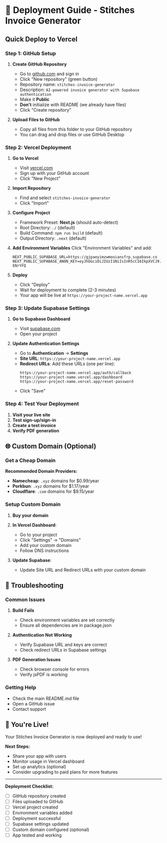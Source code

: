 # 🚀 Deployment Guide - Stitches Invoice Generator

## Quick Deploy to Vercel

### Step 1: GitHub Setup

1. **Create GitHub Repository**
   - Go to [github.com](https://github.com) and sign in
   - Click "New repository" (green button)
   - Repository name: `stitches-invoice-generator`
   - Description: `AI-powered invoice generator with Supabase authentication`
   - Make it **Public**
   - **Don't** initialize with README (we already have files)
   - Click "Create repository"

2. **Upload Files to GitHub**
   - Copy all files from this folder to your GitHub repository
   - You can drag and drop files or use GitHub Desktop

### Step 2: Vercel Deployment

1. **Go to Vercel**
   - Visit [vercel.com](https://vercel.com)
   - Sign up with your GitHub account
   - Click "New Project"

2. **Import Repository**
   - Find and select `stitches-invoice-generator`
   - Click "Import"

3. **Configure Project**
   - Framework Preset: **Next.js** (should auto-detect)
   - Root Directory: `./` (default)
   - Build Command: `npm run build` (default)
   - Output Directory: `.next` (default)

4. **Add Environment Variables**
   Click "Environment Variables" and add:
   ```
   NEXT_PUBLIC_SUPABASE_URL=https://gjpaeyimzwmooiansfrp.supabase.co
   NEXT_PUBLIC_SUPABASE_ANON_KEY=eyJhbGciOiJIUzI1NiIsInR5cCI6IkpXVCJ9.eyJpc3MiOiJzdXBhYmFzZSIsInJlZiI6ImdqcGFleWltendtb29pYW5zZnJwIiwicm9sZSI6ImFub24iLCJpYXQiOjE3NTczNTcwNzgsImV4cCI6MjA3MjkzMzA3OH0.ImjDlMoFGg9VpRfisHHl8ZmZ9vFOkLp8pLrr-ENrYFQ
   ```

5. **Deploy**
   - Click "Deploy"
   - Wait for deployment to complete (2-3 minutes)
   - Your app will be live at `https://your-project-name.vercel.app`

### Step 3: Update Supabase Settings

1. **Go to Supabase Dashboard**
   - Visit [supabase.com](https://supabase.com)
   - Open your project

2. **Update Authentication Settings**
   - Go to **Authentication** → **Settings**
   - **Site URL**: `https://your-project-name.vercel.app`
   - **Redirect URLs**: Add these URLs (one per line):
     ```
     https://your-project-name.vercel.app/auth/callback
     https://your-project-name.vercel.app/dashboard
     https://your-project-name.vercel.app/reset-password
     ```
   - Click "Save"

### Step 4: Test Your Deployment

1. **Visit your live site**
2. **Test sign-up/sign-in**
3. **Create a test invoice**
4. **Verify PDF generation**

## 🌐 Custom Domain (Optional)

### Get a Cheap Domain

**Recommended Domain Providers:**
- **Namecheap**: `.xyz` domains for $0.99/year
- **Porkbun**: `.xyz` domains for $1.17/year
- **Cloudflare**: `.com` domains for $9.15/year

### Setup Custom Domain

1. **Buy your domain**
2. **In Vercel Dashboard**:
   - Go to your project
   - Click "Settings" → "Domains"
   - Add your custom domain
   - Follow DNS instructions

3. **Update Supabase**:
   - Update Site URL and Redirect URLs with your custom domain

## 🔧 Troubleshooting

### Common Issues

1. **Build Fails**
   - Check environment variables are set correctly
   - Ensure all dependencies are in package.json

2. **Authentication Not Working**
   - Verify Supabase URL and keys are correct
   - Check redirect URLs in Supabase settings

3. **PDF Generation Issues**
   - Check browser console for errors
   - Verify jsPDF is working

### Getting Help

- Check the main README.md file
- Open a GitHub issue
- Contact support

## 🎉 You're Live!

Your Stitches Invoice Generator is now deployed and ready to use!

**Next Steps:**
- Share your app with users
- Monitor usage in Vercel dashboard
- Set up analytics (optional)
- Consider upgrading to paid plans for more features

---

**Deployment Checklist:**
- [ ] GitHub repository created
- [ ] Files uploaded to GitHub
- [ ] Vercel project created
- [ ] Environment variables added
- [ ] Deployment successful
- [ ] Supabase settings updated
- [ ] Custom domain configured (optional)
- [ ] App tested and working